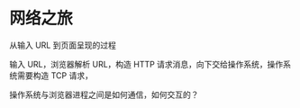 # 网络之旅

从输入 URL 到页面呈现的过程

输入 URL，浏览器解析 URL，构造 HTTP 请求消息，向下交给操作系统，操作系统需要构造 TCP 请求，

操作系统与浏览器进程之间是如何通信，如何交互的？
